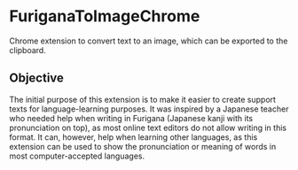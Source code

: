 # FuriganaToImageChrome
Chrome extension to convert text to an image, which can be exported to the clipboard. 


## Objective
The initial purpose of this extension is to make it easier to create support texts for language-learning purposes. 
It was inspired by a Japanese teacher who needed help when writing in Furigana (Japanese kanji with its pronunciation on top), as most online text editors do not allow writing in this format. It can, however, help when learning other languages, as this extension can be used to show the pronunciation or meaning of words in most computer-accepted languages. 

